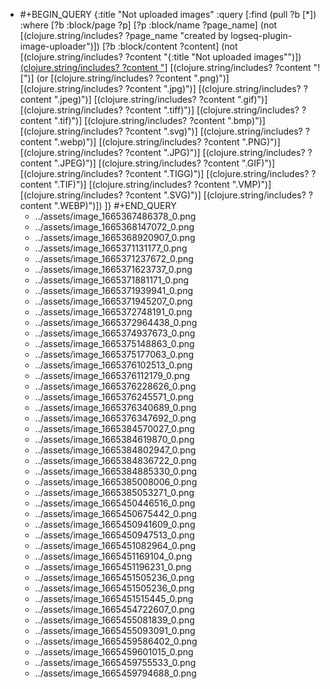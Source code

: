 - #+BEGIN_QUERY
  {:title "Not uploaded images"
    :query [:find (pull ?b [*])
          :where
          [?b :block/page ?p]
          [?p :block/name ?page_name]
          (not [(clojure.string/includes? ?page_name "created by logseq-plugin-image-uploader")])
          [?b :block/content ?content]
          (not [(clojure.string/includes? ?content "{:title \"Not uploaded images\"")])
          [(clojure.string/includes? ?content "](../assets")]
          [(clojure.string/includes? ?content "![")]
          (or [(clojure.string/includes? ?content ".png)")]
              [(clojure.string/includes? ?content ".jpg)")]
              [(clojure.string/includes? ?content ".jpeg)")]
              [(clojure.string/includes? ?content ".gif)")]
              [(clojure.string/includes? ?content ".tiff)")]
              [(clojure.string/includes? ?content ".tif)")]
              [(clojure.string/includes? ?content ".bmp)")]
              [(clojure.string/includes? ?content ".svg)")]
              [(clojure.string/includes? ?content ".webp)")]
              [(clojure.string/includes? ?content ".PNG)")]
              [(clojure.string/includes? ?content ".JPG)")]
              [(clojure.string/includes? ?content ".JPEG)")]
              [(clojure.string/includes? ?content ".GIF)")]
              [(clojure.string/includes? ?content ".TIGG)")]
              [(clojure.string/includes? ?content ".TIF)")]
              [(clojure.string/includes? ?content ".VMP)")]
              [(clojure.string/includes? ?content ".SVG)")]
              [(clojure.string/includes? ?content ".WEBP)")])
        ]}
  #+END_QUERY
	- ../assets/image_1665367486378_0.png
	- ../assets/image_1665368147072_0.png
	- ../assets/image_1665368920907_0.png
	- ../assets/image_1665371131177_0.png
	- ../assets/image_1665371237672_0.png
	- ../assets/image_1665371623737_0.png
	- ../assets/image_1665371881171_0.png
	- ../assets/image_1665371939941_0.png
	- ../assets/image_1665371945207_0.png
	- ../assets/image_1665372748191_0.png
	- ../assets/image_1665372964438_0.png
	- ../assets/image_1665374937673_0.png
	- ../assets/image_1665375148863_0.png
	- ../assets/image_1665375177063_0.png
	- ../assets/image_1665376102513_0.png
	- ../assets/image_1665376112179_0.png
	- ../assets/image_1665376228626_0.png
	- ../assets/image_1665376245571_0.png
	- ../assets/image_1665376340689_0.png
	- ../assets/image_1665376347692_0.png
	- ../assets/image_1665384570027_0.png
	- ../assets/image_1665384619870_0.png
	- ../assets/image_1665384802947_0.png
	- ../assets/image_1665384836722_0.png
	- ../assets/image_1665384885330_0.png
	- ../assets/image_1665385008006_0.png
	- ../assets/image_1665385053271_0.png
	- ../assets/image_1665450446516_0.png
	- ../assets/image_1665450675442_0.png
	- ../assets/image_1665450941609_0.png
	- ../assets/image_1665450947513_0.png
	- ../assets/image_1665451082964_0.png
	- ../assets/image_1665451169104_0.png
	- ../assets/image_1665451196231_0.png
	- ../assets/image_1665451505236_0.png
	- ../assets/image_1665451505236_0.png
	- ../assets/image_1665451515445_0.png
	- ../assets/image_1665454722607_0.png
	- ../assets/image_1665455081839_0.png
	- ../assets/image_1665455093091_0.png
	- ../assets/image_1665459586402_0.png
	- ../assets/image_1665459601015_0.png
	- ../assets/image_1665459755533_0.png
	- ../assets/image_1665459794688_0.png